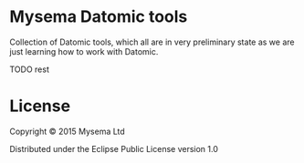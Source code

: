# Mysema Datomic tools

Collection of Datomic tools, which all are in very preliminary state as we are just learning how to work with Datomic.

TODO rest 

# License

Copyright © 2015 Mysema Ltd

Distributed under the Eclipse Public License version 1.0
